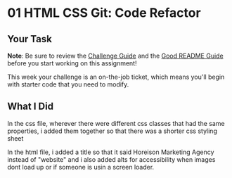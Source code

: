 # 01 HTML CSS Git: Code Refactor

## Your Task
 
**Note**: Be sure to review the [Challenge Guide](./Challenge-Guide.md) and the [Good README Guide](./Good-README-Guide.md) before you start working on this assignment!

This week your challenge is an on-the-job ticket, which means you'll begin with starter code that you need to modify. 


## What I Did

In the css file, wherever there were different css classes that had the same properties, i added them together so that there was a shorter css styling sheet

In the html file, i added a title so that it said Horeison Marketing Agency instead of "website" and i also added alts for accessibility when images dont load up or if someone is usin a screen loader.

